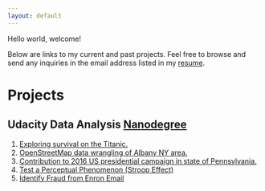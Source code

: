 ```yaml
---
layout: default
---
```


Hello world, welcome!

Below are links to my current and past projects.
Feel free to browse and send any inquiries in the email address listed in my [resume](priyanka_swadi.pdf).

# [](#header-1)Projects
## [](#header-4)Udacity Data Analysis [Nanodegree](https://www.udacity.com/course/data-analyst-nanodegree--nd002)
1. [Exploring survival on the Titanic.](Udacity-DAND-Projects\Exploring_Survival_on_the_Titanic.html)
2. [OpenStreetMap data wrangling of Albany NY area.](Udacity-DAND-Projects\OpenStreetMap_Data_Wrangling.html)
3. [Contribution to 2016 US presidential campaign in state of Pennsylvania.](Udacity-DAND-Projects\Presidential_Campaign_2016_PA.html)
4. [Test a Perceptual Phenomenon (Stroop Effect)](Udacity-DAND-Projects\Test_a_Perceptual_Phenomenon.html)
5. [Identify Fraud from Enron Email](Udacity-DAND-Projects\Identify_Fraud_from_Enron_Email.html)
